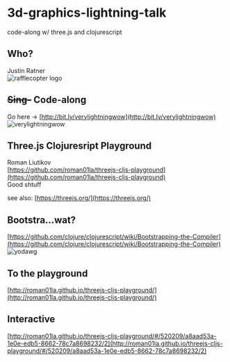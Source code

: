 # 3d-graphics-lightning-talk
code-along w/ three.js and clojurescript

## Who?
Justin Ratner  
![rafflecopter logo](https://www.rafflecopter.com/static/img/newhome/top-logo.png)  

## ~~Sing-~~ Code-along
Go here -> [http://bit.ly/verylightningwow](http://bit.ly/verylightningwow)  
![verylightningwow](https://i.ytimg.com/vi/TjWQXvSMKD8/hqdefault.jpg)

## Three.js Clojuresript Playground
Roman Liutikov  
[https://github.com/roman01la/threejs-cljs-playground](https://github.com/roman01la/threejs-cljs-playground)  
Good shtuff  
  
see also: [https://threejs.org/](https://threejs.org/)

## Bootstra...wat?
[https://github.com/clojure/clojurescript/wiki/Bootstrapping-the-Compiler](https://github.com/clojure/clojurescript/wiki/Bootstrapping-the-Compiler)  
![yodawg](https://imgflip.com/s/meme/Yo-Dawg-Heard-You.jpg)  

## To the playground
[http://roman01la.github.io/threejs-cljs-playground/](http://roman01la.github.io/threejs-cljs-playground/)

## Interactive
[http://roman01la.github.io/threejs-cljs-playground/#/520209/a8aad53a-1e0e-edb5-8662-78c7a8698232/2](http://roman01la.github.io/threejs-cljs-playground/#/520209/a8aad53a-1e0e-edb5-8662-78c7a8698232/2)
